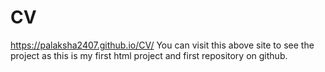 # CV
https://palaksha2407.github.io/CV/
You can visit this above site to see the project as this is my first html project and first repository on github.
